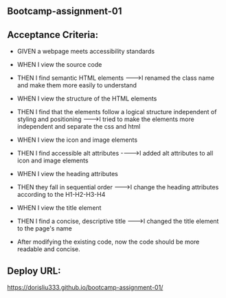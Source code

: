 ## Bootcamp-assignment-01

## Acceptance Criteria:
* GIVEN a webpage meets accessibility standards

* WHEN I view the source code
* THEN I find semantic HTML elements
--->I renamed the class name and make them more easily to understand

* WHEN I view the structure of the HTML elements
* THEN I find that the elements follow a logical structure independent of styling and positioning
--->I tried to make the elements more independent and separate the css and html

* WHEN I view the icon and image elements
* THEN I find accessible alt attributes
---->I added alt attributes to all icon and image elements

* WHEN I view the heading attributes
* THEN they fall in sequential order
--->I change the heading attributes according to the H1-H2-H3-H4

* WHEN I view the title element
* THEN I find a concise, descriptive title
--->I changed the title element to the page's name

* After modifying the existing code, now the code should be more readable and concise.
## Deploy URL:
https://dorisliu333.github.io/bootcamp-assignment-01/